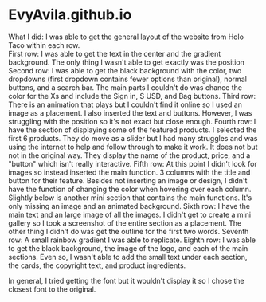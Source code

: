 # EvyAvila.github.io

What I did:
I was able to get the general layout of the website from Holo Taco within each row.  
First row: I was able to get the text in the center and the gradient background. The only thing I wasn't able to get exactly was the position
Second row: I was able to get the black background with the color, two dropdowns (first dropdown contains fewer options than original), normal buttons, and a search bar. The main parts I couldn't do was chance the color for the Xs and include the Sign in, S USD, and Bag buttons. 
Third row: There is an animation that plays but I couldn't find it online so I used an image as a placement. I also inserted the text and buttons. However, I was struggling with the position so it's not exact but close enough. 
Fourth row: I have the section of displaying some of the featured products. I selected the first 6 products. They do move as a slider but I had many struggles and was using the internet to help and follow through to make it work. It does not but not in the original way. They display the name of the product, price, and a "button" which isn't really interactive.
Fifth row: At this point I didn't look for images so instead inserted the main function. 3 columns with the title and button for their feature. Besides not inserting an image or design, I didn't have the function of changing the color when hovering over each column. Slightly below is another mini section that contains the main functions. It's only missing an image and an animated background.
Sixth row: I have the main text and an large image of all the images. I didn't get to create a mini gallery so I took  a screenshot of the entire section as a placement. The other thing I didn't do was get the outline for the first two words. 
Seventh row: A small rainbow gradient I was able to replicate.
Eighth row: I was able to get the black background, the image of the logo, and each of the main  sections. Even so, I wasn't able to add the small text under each section, the cards, the copyright text, and product ingredients.

In general, I tried getting the font but it wouldn't display it so I chose the closest font to the original.
